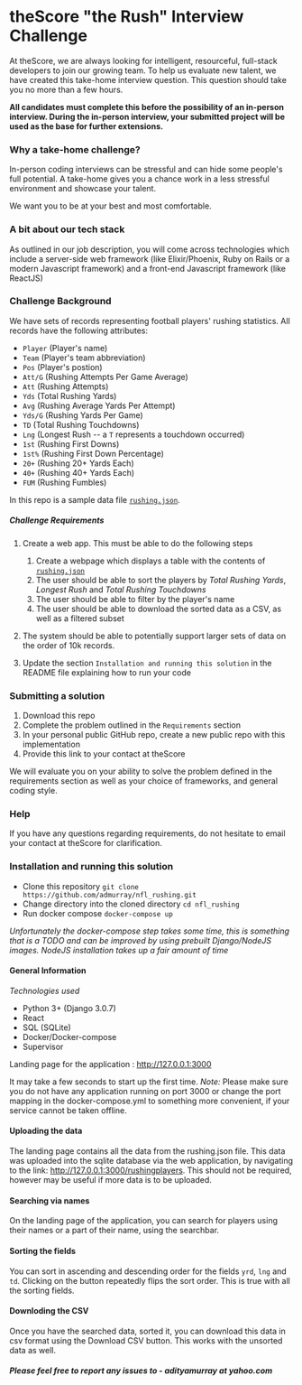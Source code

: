 # theScore "the Rush" Interview Challenge
At theScore, we are always looking for intelligent, resourceful, full-stack developers to join our growing team. To help us evaluate new talent, we have created this take-home interview question. This question should take you no more than a few hours.

**All candidates must complete this before the possibility of an in-person interview. During the in-person interview, your submitted project will be used as the base for further extensions.**

### Why a take-home challenge?
In-person coding interviews can be stressful and can hide some people's full potential. A take-home gives you a chance work in a less stressful environment and showcase your talent.

We want you to be at your best and most comfortable.

### A bit about our tech stack
As outlined in our job description, you will come across technologies which include a server-side web framework (like Elixir/Phoenix, Ruby on Rails or a modern Javascript framework) and a front-end Javascript framework (like ReactJS)

### Challenge Background
We have sets of records representing football players' rushing statistics. All records have the following attributes:
* `Player` (Player's name)
* `Team` (Player's team abbreviation)
* `Pos` (Player's postion)
* `Att/G` (Rushing Attempts Per Game Average)
* `Att` (Rushing Attempts)
* `Yds` (Total Rushing Yards)
* `Avg` (Rushing Average Yards Per Attempt)
* `Yds/G` (Rushing Yards Per Game)
* `TD` (Total Rushing Touchdowns)
* `Lng` (Longest Rush -- a `T` represents a touchdown occurred)
* `1st` (Rushing First Downs)
* `1st%` (Rushing First Down Percentage)
* `20+` (Rushing 20+ Yards Each)
* `40+` (Rushing 40+ Yards Each)
* `FUM` (Rushing Fumbles)

In this repo is a sample data file [`rushing.json`](/rushing.json).

##### Challenge Requirements
1. Create a web app. This must be able to do the following steps
    1. Create a webpage which displays a table with the contents of [`rushing.json`](/rushing.json)
    2. The user should be able to sort the players by _Total Rushing Yards_, _Longest Rush_ and _Total Rushing Touchdowns_
    3. The user should be able to filter by the player's name
    4. The user should be able to download the sorted data as a CSV, as well as a filtered subset
    
2. The system should be able to potentially support larger sets of data on the order of 10k records.

3. Update the section `Installation and running this solution` in the README file explaining how to run your code

### Submitting a solution
1. Download this repo
2. Complete the problem outlined in the `Requirements` section
3. In your personal public GitHub repo, create a new public repo with this implementation
4. Provide this link to your contact at theScore

We will evaluate you on your ability to solve the problem defined in the requirements section as well as your choice of frameworks, and general coding style.

### Help
If you have any questions regarding requirements, do not hesitate to email your contact at theScore for clarification.

### Installation and running this solution		

- Clone this repository
`git clone https://github.com/admurray/nfl_rushing.git`
- Change directory into the cloned directory
`cd nfl_rushing`
- Run docker compose 
`docker-compose up`

*Unfortunately the docker-compose step takes some time, this is something that is
a TODO and can be improved by using prebuilt Django/NodeJS images. NodeJS
 installation takes up a fair amount of time*

#### General Information

*Technologies used*
- Python 3+ (Django 3.0.7)
- React
- SQL (SQLite)
- Docker/Docker-compose
- Supervisor

Landing page for the application : http://127.0.0.1:3000

It may take a few seconds to start up the first time.
*Note:* Please make sure you do not have any application running on port 3000
or change the port mapping in the docker-compose.yml to something more
convenient, if your service cannot be taken offline.


#### Uploading the data
The landing page contains all the data from the rushing.json file. This data was
uploaded into the sqlite database via the web application, by navigating to the
link: http://127.0.0.1:3000/rushingplayers.
This should not be required, however may be useful if more data is to be uploaded.

#### Searching via names
On the landing page of the application, you can search for players using their
names or a part of their name, using the searchbar.

#### Sorting the fields
You can sort in ascending and descending order for the fields `yrd`, `lng` and
`td`. Clicking on the button repeatedly flips the sort order. This is true with
all the sorting fields.

#### Downloding the CSV
Once you have the searched data,  sorted it, you can download this data in
csv format using the Download CSV button. This works with the unsorted data
as well.


##### Please feel free to report any issues to - adityamurray at yahoo.com